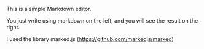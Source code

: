 This is a simple Markdown editor.

You just write using markdown on the left, and you will see the result on the right.

I used the library marked.js (https://github.com/markedjs/marked)

